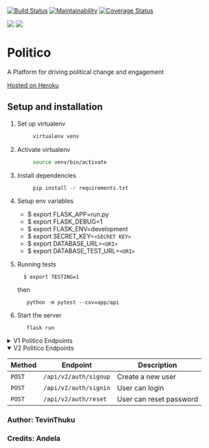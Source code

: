 [![Build Status](https://travis-ci.org/Tevinthuku/Politico.svg?branch=develop)](https://travis-ci.org/Tevinthuku/Politico)
[![Maintainability](https://api.codeclimate.com/v1/badges/65cb6a9e0fc4d16df8ce/maintainability)](https://codeclimate.com/github/Tevinthuku/Politico/maintainability)
[![Coverage Status](https://coveralls.io/repos/github/Tevinthuku/Politico/badge.svg?branch=develop)](https://coveralls.io/github/Tevinthuku/Politico?branch=develop)

![](https://img.shields.io/github/last-commit/Tevinthuku/Politico/develop.svg?style=for-the-badge)
![](https://img.shields.io/pypi/pyversions/flask.svg?style=for-the-badge)

# Politico

A Platform for driving political change and engagement

[Hosted on Heroku](https://tevpolitico.herokuapp.com/)

## Setup and installation

1. Set up virtualenv

   ```bash
        virtualenv venv
   ```

2. Activate virtualenv

   ```bash
        source venv/bin/activate
   ```

3. Install dependencies

   ```bash
        pip install -r requirements.txt
   ```

4. Setup env variables
   - \$ export FLASK_APP=run.py
   - \$ export FLASK_DEBUG=1
   - \$ export FLASK_ENV=development
   - \$ export SECRET_KEY=`<SECRET KEY>`
   - \$ export DATABASE_URL=`<URI>`
   - \$ export DATABASE_TEST_URL=`<URI>`

5) Running tests
   ```
     $ export TESTING=1
   ```
   then
   ```
      python -m pytest --cov=app/api
   ```
6) Start the server
   ```
      flask run
   ```

<details>
<summary>V1 Politico Endpoints</summary>

| Method   | Endpoint                             | Description                           |
| -------- | ------------------------------------ | ------------------------------------- |
| `GET`    | `/api/v1/offices`                    | View All offices created by the ADMIN |
| `POST`   | `/api/v1/offices`                    | Post a new office                     |
| `GET`    | `/api/v1/offices/<int:office_id>`    | Get a specific office                 |
| `GET`    | `/api/v1/parties`                    | View all parties created by ADMIN     |
| `POST`   | `/api/v1/parties`                    | Post a new party                      |
| `GET`    | `api/v1/parties/<int:party_id>`      | Get specific party Id                 |
| `PATCH`  | `api/v1/parties/<int:party_id>/name` | Update a party by name                |
| `DELETE` | `api/v1/parties/<int:party_id>`      | Delete a party by Id                  |

</details>

<details open>

<summary>V2 Politico Endpoints</summary>

| Method | Endpoint              | Description             |
| ------ | --------------------- | ----------------------- |
| `POST` | `/api/v2/auth/signup` | Create a new user       |
| `POST` | `/api/v2/auth/signin` | User can login          |
| `POST` | `/api/v2/auth/reset`  | User can reset password |

</details>

### Author: TevinThuku

### Credits: Andela
